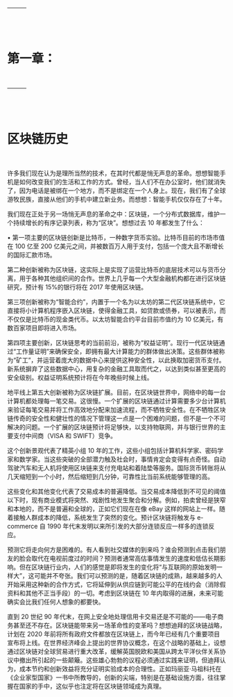 | ![image](img/chapter_title_corner_decoration_left.png) |  | ![image](img/chapter_title_corner_decoration_right.png) |
| --- | --- | --- |

![image](img/chapter_title_above.png)

# 第一章：

![image](img/chapter_title_below.png)

| ![image](img/chapter_title_corner_decoration_left.png) |  | ![image](img/chapter_title_corner_decoration_right.png) |
| --- | --- | --- |

![image](img/chapter_title_above.png)

# 区块链历史

![image](img/chapter_title_below.png)

许多我们现在认为是理所当然的技术，在其时代都是悄无声息的革命。想想智能手机是如何改变我们的生活和工作的方式。曾经，当人们不在办公室时，他们就消失了，因为电话是被绑在一个地方，而不是绑定在一个人身上。现在，我们有了全球游牧民族，直接从他们的手机中建立新业务。而想想：智能手机仅仅存在了十年。

我们现在正处于另一场悄无声息的革命之中：区块链，一个分布式数据库，维护一个持续增长的有序记录列表，称为“区块”。想想过去 10 年都发生了什么：

• 第一项主要的区块链创新是比特币，一种数字货币实验。比特币目前的市场市值在 100 亿至 200 亿美元之间，并被数百万人用于支付，包括一个庞大且不断增长的国际汇款市场。

第二种创新被称为区块链，这实际上是实现了运营比特币的底层技术可以与货币分离，用于各种其他组织间的合作。世界上几乎每一个大型金融机构都在进行区块链研究，预计有 15%的银行将在 2017 年使用区块链。

第三项创新被称为“智能合约”，内置于一个名为以太坊的第二代区块链系统中，它直接将小计算机程序嵌入区块链，使得金融工具，如贷款或债券，可以被表示，而不仅仅是比特币的现金类代币。以太坊智能合约平台目前市值约为 10 亿美元，有数百家项目即将进入市场。

第四项主要创新，区块链思考的当前前沿，被称为“权益证明”。现行一代区块链通过“工作量证明”来确保安全，即拥有最大计算能力的群体做出决策。这些群体被称为“矿工”，并运营着庞大的数据中心来提供这种安全性，以此换取加密货币支付。新系统摒弃了这些数据中心，用复杂的金融工具取而代之，以达到类似甚至更高的安全级别。权益证明系统预计将在今年晚些时候上线。

地平线上第五大创新被称为区块链扩展。目前，在区块链世界中，网络中的每一台计算机都处理每一笔交易。这很慢。一个扩展的区块链通过计算需要多少台计算机来验证每笔交易并将工作高效地分配来加速流程，而不牺牲安全性。在不牺牲区块链传奇的安全性和健壮性的情况下管理这一点是一个困难的问题，但不是一个不可解决的问题。一个扩展的区块链预计将足够快，以支持物联网，并与银行世界的主要支付中间商（VISA 和 SWIFT）竞争。

这个创新景观代表了精英小组 10 年的工作，这些小组包括计算机科学家、密码学家和数学家。当这些突破的全部潜力触及社会时，事情肯定会变得有点奇怪。自动驾驶汽车和无人机将使用区块链来支付充电站和着陆垫等服务。国际货币转账将从几天缩短到一个小时，然后缩短到几分钟，可靠性比当前系统能够管理的高。

这些变化和其他变化代表了交易成本的普遍降低。当交易成本降低到不可见的阈值以下时，现有商业模式将突然、戏剧性地发生聚合和分解。例如，拍卖曾经是狭窄和本地的，而不是普遍和全球的，正如它们现在在像 eBay 这样的网站上一样。随着接触人群成本的降低，系统发生了突然的变化。预计区块链将触发与 e-commerce 自 1990 年代末发明以来所引发的大部分连锁反应一样多的连锁反应。

预测它将走向何方是困难的。有人看到社交媒体的到来吗？谁会预测到点击我们朋友的脸会取代在电视前度过的时间？预测者通常高估事情发生的速度和低估长期影响。但在区块链行业内，人们的感觉是即将发生的变化将“与互联网的原始发明一样大”，这可能并不夸张。我们可以预测的是，随着区块链的成熟，越来越多的人开始采用这种新的合作方式，它将延伸到从供应链到可能公平的在线约会（消除假资料和其他不正当手段）的一切。考虑到区块链在 10 年内取得的进展，未来可能确实会比我们任何人想象的都要快。

直到 20 世纪 90 年代末，在网上安全地处理信用卡交易还是不可能的——电子商务甚至还不存在。区块链能带来另一场革命性的变革吗？想想迪拜的区块链战略，计划在 2020 年前将所有政府文件都放在区块链上，而今年已经有几个重要项目宣布将上线。在世界经济峰会上提出的世界协议概念，在这个战略的基础上，设想通过区块链对全球贸易进行重大改革，缓解英国脱欧和美国从跨太平洋伙伴关系协议中撤出所引起的一些颠簸。这些雄心勃勃的议程必须通过实践来证明，但迪拜认为，成本节约和创新效益将充分证明实验成本的合理性。正如玛丽亚·马祖科托在《企业家型国家》一书中所教导的，创新的尖端，特别是在基础设施方面，往往掌握在国家的手中，这似乎也注定将在区块链领域成为真理。
